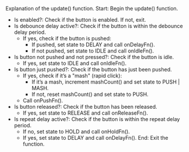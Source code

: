 
Explanation of the update() function.
Start: Begin the update() function.
- Is enabled?: Check if the button is enabled. If not, exit.
- Is debounce delay active?: Check if the button is within the debounce delay period.
    - If yes, check if the button is pushed:
        - If pushed, set state to DELAY and call onDelayFn().
        - If not pushed, set state to IDLE and call onIdleFn().
- Is button not pushed and not pressed?: Check if the button is idle.
    - If yes, set state to IDLE and call onIdleFn().
- Is button just pushed?: Check if the button has just been pushed.
    - If yes, check if it’s a "mash" (rapid click):
        - If it’s a mash, increment mashCount() and set state to PUSH | MASH.
        - If not, reset mashCount() and set state to PUSH.
    - Call onPushFn().
- Is button released?: Check if the button has been released.
    - If yes, set state to RELEASE and call onReleaseFn().
- Is repeat delay active?: Check if the button is within the repeat delay period.
    - If no, set state to HOLD and call onHoldFn().
    - If yes, set state to DELAY and call onDelayFn().
End: Exit the function.


